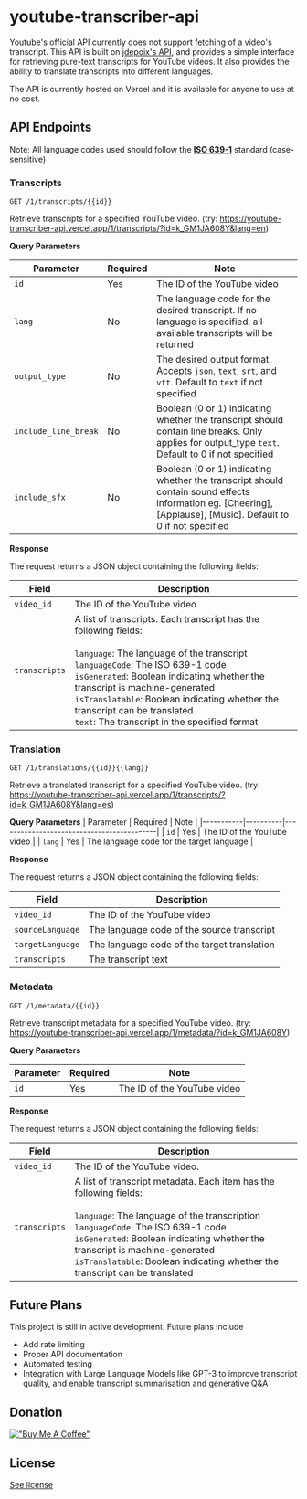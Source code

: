 # youtube-transcriber-api
 
Youtube's official API currently does not support fetching of a video's transcript. This API is built on [jdepoix's API](https://github.com/jdepoix/youtube-transcript-api), and provides a simple interface for retrieving pure-text transcripts for YouTube videos. It also provides the ability to translate transcripts into different languages.

The API is currently hosted on Vercel and it is available for anyone to use at no cost.

## API Endpoints

Note: All language codes used should follow the **[ISO 639-1](https://www.w3schools.com/tags/ref_language_codes.asp)** standard (case-sensitive)

### Transcripts

```
GET /1/transcripts/{{id}}
```

Retrieve transcripts for a specified YouTube video.
(try: https://youtube-transcriber-api.vercel.app/1/transcripts/?id=k_GM1JA608Y&lang=en)

**Query Parameters**

| Parameter            | Required | Note                                                                                                                                                                 |
|----------------------|----------|----------------------------------------------------------------------------------------------------------------------------------------------------------------------|
| `id`                 | Yes      | The ID of the YouTube video                                                                                                                                          |
| `lang`               | No       | The language code for the desired transcript. If no language is specified, all available transcripts will be returned                                                |
| `output_type`        | No       | The desired output format. Accepts `json`, `text`, `srt`, and `vtt`. Default to `text` if not specified                                                              |
| `include_line_break` | No       | Boolean (0 or 1) indicating whether the transcript should contain line breaks. Only applies for output_type `text`. Default to 0 if not specified                    |
| `include_sfx`        | No       | Boolean (0 or 1) indicating whether the transcript should contain sound effects information eg. \[Cheering\], \[Applause\], \[Music\]. Default to 0 if not specified |


**Response**

The request returns a JSON object containing the following fields:

| Field         | Description                                                                                                                                                                                                                                                                                                                                                                   |
|---------------|-------------------------------------------------------------------------------------------------------------------------------------------------------------------------------------------------------------------------------------------------------------------------------------------------------------------------------------------------------------------------------|
| `video_id`    | The ID of the YouTube video                                                                                                                                                                                                                                                                                                                                                   |
| `transcripts` | A list of transcripts. Each transcript has the following fields:<br><br>`language`: The language of the transcript<br>`languageCode`: The ISO 639-1 code<br>`isGenerated`: Boolean indicating whether the transcript is machine-generated <br>`isTranslatable`: Boolean indicating whether the transcript can be translated<br>`text`: The transcript in the specified format |


### Translation

```
GET /1/translations/{{id}}{{lang}}
```

Retrieve a translated transcript for a specified YouTube video.
(try: https://youtube-transcriber-api.vercel.app/1/transcripts/?id=k_GM1JA608Y&lang=es)

**Query Parameters**
| Parameter | Required | Note                                      |
|-----------|----------|-------------------------------------------|
| `id`      | Yes      | The ID of the YouTube video               |
| `lang`    | Yes      | The language code for the target language |

**Response**

The request returns a JSON object containing the following fields:

| Field            | Description                                 |
|------------------|---------------------------------------------|
| `video_id`       | The ID of the YouTube video                 |
| `sourceLanguage` | The language code of the source transcript  |
| `targetLanguage` | The language code of the target translation |
| `transcripts`    | The transcript text                         |


### Metadata

```
GET /1/metadata/{{id}}
```

Retrieve transcript metadata for a specified YouTube video.
(try: https://youtube-transcriber-api.vercel.app/1/metadata/?id=k_GM1JA608Y)

**Query Parameters**

| Parameter | Required | Note                        |
|-----------|----------|-----------------------------|
| `id`      | Yes      | The ID of the YouTube video |


**Response**

The request returns a JSON object containing the following fields:

| Field          | Description                                                                                                       |
|----------------|-------------------------------------------------------------------------------------------------------------------|
| `video_id`     | The ID of the YouTube video.                                                                                      |
| `transcripts`  | A list of transcript metadata. Each item has the following fields:<br><br>`language`: The language of the transcription<br>`languageCode`: The ISO 639-1 code<br>`isGenerated`: Boolean indicating whether the transcript is machine-generated <br>`isTranslatable`: Boolean indicating whether the transcript can be translated |


## Future Plans
This project is still in active development. Future plans include
- Add rate limiting
- Proper API documentation
- Automated testing
- Integration with Large Language Models like GPT-3 to improve transcript quality, and enable transcript summarisation and generative Q&A

## Donation
[!["Buy Me A Coffee"](https://www.buymeacoffee.com/assets/img/custom_images/orange_img.png)](https://www.buymeacoffee.com/mjzhang)

## License
[See license](https://github.com/mongj/youtube-transcriber-api/blob/main/LICENSE)
